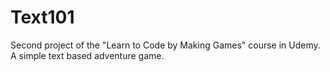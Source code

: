 # Text101
Second project of the "Learn to Code by Making Games" course in Udemy. A simple text based adventure game.

